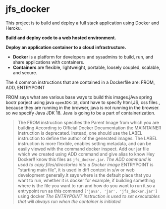 # jfs_docker 

This project is to build and deploy a full stack application using Docker and Heroku.

**Build and deploy code to a web hosted environment.**

**Deploy an application container to a cloud infrastructure.**

- **Docker** is a platform for developers and sysadmins to build, run, and share applications with containers.
- **Containers** are flexible, lightweight, portable, loosely coupled, scalable, and secure.

The 4 common instructions that are contained in a Dockerfile are: FROM, ADD, ENTRYPOINT

FROM says what are various base ways to build this images.jAva spring bootr porject using java `openJDK:18`, dont have to specify html,JS, css files , because they are running in the browser, java is not running in the browser. so we specify Java JDK 18. Java is going to be a part of containerization.
>The FROM instruction specifies the Parent Image from which you are building
>According to Official Docker Documentation the MAINTAINER instruction is deprecated. Instead, one should use the LABEL instruction to define the author of the generated images.
>The LABEL instruction is more flexible, enables setting metadata, and can be easily viewed with the command docker inspect.
Add our jar file which we created using ADD command and give alias to know Hey Docker!! know this files as `jfs_docker.jar`.
*The ADD command is used to copy files/directories into a Docker image*
ENTRYPOINT is "starting main file", it is used in diff context in s/w  or web development generally.It says where is the default place that you want to run, whether it is docker for example,
if building something where is the file you want to run and how do you want to run it.so a entrypoint run as this command `['java', 'jar', 'jfs_docker.jar']` using docker
*The ENTRYPOINT instruction is used to set executables that will always run when the container is initiated*
